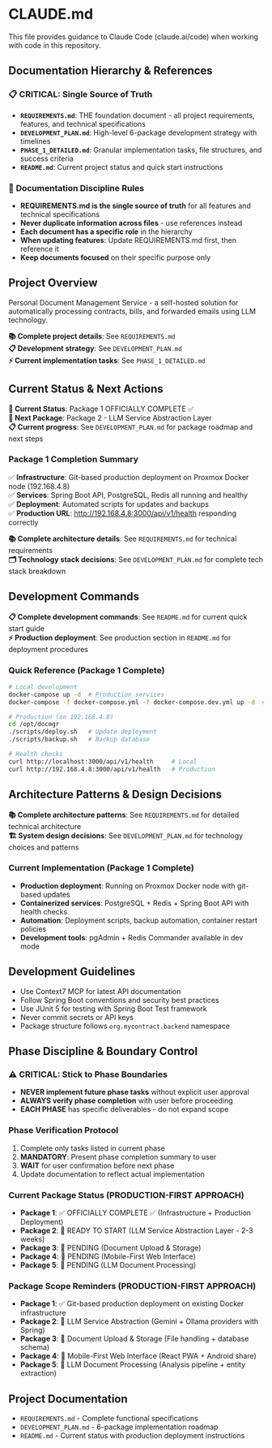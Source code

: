 # CLAUDE.md

This file provides guidance to Claude Code (claude.ai/code) when working with code in this repository.

## Documentation Hierarchy & References

### 📋 **CRITICAL: Single Source of Truth**
- **`REQUIREMENTS.md`**: THE foundation document - all project requirements, features, and technical specifications
- **`DEVELOPMENT_PLAN.md`**: High-level 6-package development strategy with timelines  
- **`PHASE_1_DETAILED.md`**: Granular implementation tasks, file structures, and success criteria
- **`README.md`**: Current project status and quick start instructions

### 🔄 **Documentation Discipline Rules**
- **REQUIREMENTS.md is the single source of truth** for all features and technical specifications
- **Never duplicate information across files** - use references instead
- **Each document has a specific role** in the hierarchy  
- **When updating features**: Update REQUIREMENTS.md first, then reference it
- **Keep documents focused** on their specific purpose only

## Project Overview

Personal Document Management Service - a self-hosted solution for automatically processing contracts, bills, and forwarded emails using LLM technology.

**📚 Complete project details**: See `REQUIREMENTS.md`  
**📋 Development strategy**: See `DEVELOPMENT_PLAN.md`  
**⚡ Current implementation tasks**: See `PHASE_1_DETAILED.md`

## Current Status & Next Actions

**📍 Current Status**: Package 1 OFFICIALLY COMPLETE ✅  
**🎯 Next Package**: Package 2 - LLM Service Abstraction Layer  
**📋 Current progress**: See `DEVELOPMENT_PLAN.md` for package roadmap and next steps

### Package 1 Completion Summary
✅ **Infrastructure**: Git-based production deployment on Proxmox Docker node (192.168.4.8)  
✅ **Services**: Spring Boot API, PostgreSQL, Redis all running and healthy  
✅ **Deployment**: Automated scripts for updates and backups  
✅ **Production URL**: http://192.168.4.8:3000/api/v1/health responding correctly

**📚 Complete architecture details**: See `REQUIREMENTS.md` for technical requirements  
**🗂️ Technology stack decisions**: See `DEVELOPMENT_PLAN.md` for complete tech stack breakdown


## Development Commands

**📋 Complete development commands**: See `README.md` for current quick start guide  
**⚡ Production deployment**: See production section in `README.md` for deployment procedures

### Quick Reference (Package 1 Complete)
```bash
# Local development
docker-compose up -d  # Production services
docker-compose -f docker-compose.yml -f docker-compose.dev.yml up -d  # With dev tools

# Production (on 192.168.4.8)
cd /opt/docmgr
./scripts/deploy.sh   # Update deployment
./scripts/backup.sh   # Backup database

# Health checks
curl http://localhost:3000/api/v1/health     # Local
curl http://192.168.4.8:3000/api/v1/health   # Production
```

## Architecture Patterns & Design Decisions

**📚 Complete architecture patterns**: See `REQUIREMENTS.md` for detailed technical architecture  
**🏗️ System design decisions**: See `DEVELOPMENT_PLAN.md` for technology choices and patterns

### Current Implementation (Package 1 Complete)
- **Production deployment**: Running on Proxmox Docker node with git-based updates
- **Containerized services**: PostgreSQL + Redis + Spring Boot API with health checks
- **Automation**: Deployment scripts, backup automation, container restart policies
- **Development tools**: pgAdmin + Redis Commander available in dev mode

## Development Guidelines

- Use Context7 MCP for latest API documentation
- Follow Spring Boot conventions and security best practices
- Use JUnit 5 for testing with Spring Boot Test framework
- Never commit secrets or API keys
- Package structure follows `org.mycontract.backend` namespace

## Phase Discipline & Boundary Control

### ⚠️ CRITICAL: Stick to Phase Boundaries
- **NEVER implement future phase tasks** without explicit user approval
- **ALWAYS verify phase completion** with user before proceeding
- **EACH PHASE** has specific deliverables - do not expand scope

### Phase Verification Protocol
1. Complete only tasks listed in current phase
2. **MANDATORY**: Present phase completion summary to user
3. **WAIT** for user confirmation before next phase
4. Update documentation to reflect actual implementation

### Current Package Status (PRODUCTION-FIRST APPROACH)
- **Package 1**: ✅ OFFICIALLY COMPLETE ✅ (Infrastructure + Production Deployment)
- **Package 2**: 🎯 READY TO START (LLM Service Abstraction Layer - 2-3 weeks)
- **Package 3**: 🔲 PENDING (Document Upload & Storage)
- **Package 4**: 🔲 PENDING (Mobile-First Web Interface)
- **Package 5**: 🔲 PENDING (LLM Document Processing)

### Package Scope Reminders (PRODUCTION-FIRST APPROACH)
- **Package 1**: ✅ Git-based production deployment on existing Docker infrastructure
- **Package 2**: 🎯 LLM Service Abstraction (Gemini + Ollama providers with Spring)
- **Package 3**: 🔲 Document Upload & Storage (File handling + database schema)
- **Package 4**: 🔲 Mobile-First Web Interface (React PWA + Android share)
- **Package 5**: 🔲 LLM Document Processing (Analysis pipeline + entity extraction)

## Project Documentation

- `REQUIREMENTS.md` - Complete functional specifications
- `DEVELOPMENT_PLAN.md` - 6-package implementation roadmap
- `README.md` - Current status with production deployment instructions